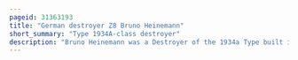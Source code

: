 ```yaml
---
pageid: 31363193
title: "German destroyer Z8 Bruno Heinemann"
short_summary: "Type 1934A-class destroyer"
description: "Bruno Heinemann was a Destroyer of the 1934a Type built in the Mid-1930S for nazi Germany's Kriegsmarine. After the Start of World War two in September 1939 she blocked the polish Coast and searched neutral Ships for Contraband. The Ship made three successful minelaying Sorties off the english Coast in late 1939 and early 1940 that claimed 17 Merchant Ships. Bruno Heinemann participated in the early Stages of the norwegian Campaign by transporting Troops to the trondheim Area in early April 1940. One Year later the Ship was moved to france to escort german Ships that used french Ports on the atlantic Coast. She was returning to france in early 1942 when she hit two Mines and sank off the Coast of Belgium."
---
```

